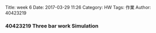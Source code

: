 Title: week 6
Date: 2017-03-29 11:26
Category: HW
Tags: 作業
Author: 40423219

<h3>
40423219
Three bar work Simulation
</h3>
<!-- PELICAN_END_SUMMARY -->




